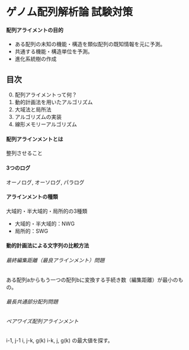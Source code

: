 # ゲノム配列解析論 試験対策

#### 配列アライメントの目的
* ある配列の未知の機能・構造を類似配列の既知情報を元に予測。
* 共通する機能・構造単位を予測。
* 進化系統樹の作成

## 目次
0. 配列アライメントって何？
0. 動的計画法を用いたアルゴリズム
0. 大域法と局所法
0. アルゴリズムの実装
0. 線形メモリーアルゴリズム

#### 配列アラインメントとは
整列させること

#### 3つのログ
オーノログ, オーソログ, パラログ

#### アラインメントの種類
大域的・半大域的・局所的の3種類
* 大域的・半大域的：NWG
* 局所的：SWG

#### 動的計画法による文字列の比較方法
###### 最終編集距離（最良アラインメント）問題
ある配列aからもう一つの配列bに変換する手続き数（編集距離）が最小のもの。

###### 最長共通部分配列問題

###### ペアワイズ配列アラインメント
i-1, j-1
i, j-k, g(k)
i-k, j, g(k)
の最大値を探す。
